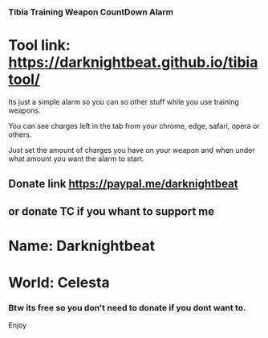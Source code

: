 ### Tibia Training Weapon CountDown Alarm
# Tool link: https://darknightbeat.github.io/tibiatool/

Its just a simple alarm so you can so other stuff while you use training weapons.

You can see charges left in the tab from your chrome, edge, safari, opera or others.

Just set the amount of charges you have on your weapon and when under what amount you want the alarm to start.


## Donate link https://paypal.me/darknightbeat
## or donate TC if you whant to support me

# Name: Darknightbeat
# World: Celesta


### Btw its free so you don't need to donate if you dont want to.

Enjoy
